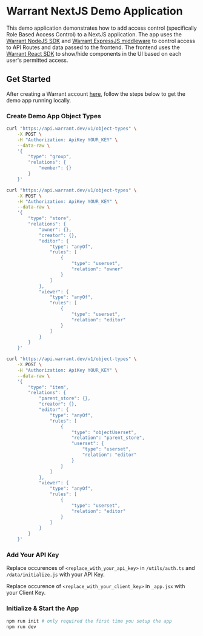 # Warrant NextJS Demo Application

This demo application demonstrates how to add access control (specifically Role Based Access Control) to a NextJS application. The app uses the [Warrant NodeJS SDK](https://www.npmjs.com/package/@warrantdev/warrant-node) and [Warrant ExpressJS middleware](https://www.npmjs.com/package/@warrantdev/warrant-express-middleware) to control access to API Routes and data passed to the frontend. The frontend uses the [Warrant React SDK](https://www.npmjs.com/package/@warrantdev/react-warrant-js) to show/hide components in the UI based on each user's permitted access.

## Get Started

After creating a Warrant account [here](https://app.warrant.dev/signup), follow the steps below to get the demo app running locally.

### Create Demo App Object Types
```bash
curl "https://api.warrant.dev/v1/object-types" \
    -X POST \
    -H "Authorization: ApiKey YOUR_KEY" \
    --data-raw \
    '{
        "type": "group",
        "relations": {
            "member": {}
        }
    }'
```
```bash
curl "https://api.warrant.dev/v1/object-types" \
    -X POST \
    -H "Authorization: ApiKey YOUR_KEY" \
    --data-raw \
    '{
        "type": "store",
        "relations": {
            "owner": {},
            "creator": {},
            "editor": {
                "type": "anyOf",
                "rules": [
                    {
                        "type": "userset",
                        "relation": "owner"
                    }
                ]
            },
            "viewer": {
                "type": "anyOf",
                "rules": [
                    {
                        "type": "userset",
                        "relation": "editor"
                    }
                ]
            }
        }
    }'
```
```bash
curl "https://api.warrant.dev/v1/object-types" \
    -X POST \
    -H "Authorization: ApiKey YOUR_KEY" \
    --data-raw \
    '{
        "type": "item",
        "relations": {
            "parent_store": {},
            "creator": {},
            "editor": {
                "type": "anyOf",
                "rules": [
                    {
                        "type": "objectUserset",
                        "relation": "parent_store",
                        "userset": {
                            "type": "userset",
                            "relation": "editor"
                        }
                    }
                ]
            },
            "viewer": {
                "type": "anyOf",
                "rules": [
                    {
                        "type": "userset",
                        "relation": "editor"
                    }
                ]
            }
        }
    }'
```

### Add Your API Key
Replace occurences of `<replace_with_your_api_key>` in `/utils/auth.ts` and `/data/initialize.js` with your API Key.

Replace occurence of `<replace_with_your_client_key>` in `_app.jsx` with your Client Key.

### Initialize & Start the App
```bash
npm run init # only required the first time you setup the app
npm run dev
```

